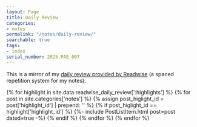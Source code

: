 ```yaml
---
layout: Page
title: Daily Review
categories:
- notes
permalink: "/notes/daily-review/"
searchable: true
tags:
- index
serial_number: 2025.PAE.007
---
```

This is a mirror of my [daily review provided by Readwise]({{site.data.readwise_daily_review[':url']}}) (a spaced repetition system for my notes).

{% for highlight in site.data.readwise_daily_review[':highlights'] %}
{% for post in site.categories['notes'] %}
{% assign post_higlight_id = post['highlight_id'] | prepend: '' %}
{% if post_higlight_id == highlight['highlight_id'] %}
{%- include PostListItem.html post=post dated=true -%}
{% endif %}
{% endfor %}
{% endfor %}
